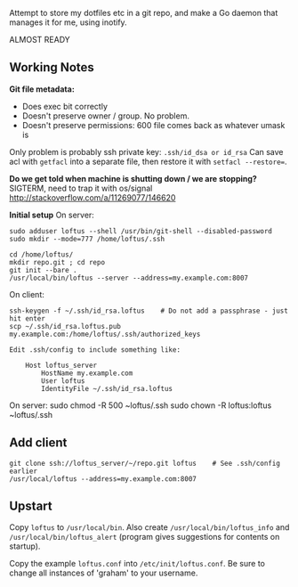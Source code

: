 Attempt to store my dotfiles etc in a git repo, and make a Go daemon that manages it for me, using inotify.

ALMOST READY

## Working Notes

**Git file metadata:**

  - Does exec bit correctly
  - Doesn't preserve owner / group. No problem.
  - Doesn't preserve permissions: 600 file comes back as whatever umask is

Only problem is probably ssh private key: `.ssh/id_dsa or id_rsa`
Can save acl with `getfacl` into a separate file, then restore it with `setfacl --restore=`.

**Do we get told when machine is shutting down / we are stopping?**
SIGTERM, need to trap it with os/signal
http://stackoverflow.com/a/11269077/146620

**Initial setup**
On server:

    sudo adduser loftus --shell /usr/bin/git-shell --disabled-password
    sudo mkdir --mode=777 /home/loftus/.ssh

    cd /home/loftus/
    mkdir repo.git ; cd repo
    git init --bare .
    /usr/local/bin/loftus --server --address=my.example.com:8007

On client:

    ssh-keygen -f ~/.ssh/id_rsa.loftus    # Do not add a passphrase - just hit enter
    scp ~/.ssh/id_rsa.loftus.pub my.example.com:/home/loftus/.ssh/authorized_keys

    Edit .ssh/config to include something like:

        Host loftus_server
            HostName my.example.com
            User loftus
            IdentityFile ~/.ssh/id_rsa.loftus

On server:
    sudo chmod -R 500 ~loftus/.ssh
    sudo chown -R loftus:loftus ~loftus/.ssh

## Add client

    git clone ssh://loftus_server/~/repo.git loftus    # See .ssh/config earlier
    /usr/local/loftus --address=my.example.com:8007

## Upstart

Copy `loftus` to `/usr/local/bin`. Also create `/usr/local/bin/loftus_info` and `/usr/local/bin/loftus_alert` (program gives suggestions for contents on startup).

Copy the example `loftus.conf` into `/etc/init/loftus.conf`. Be sure to change all instances of 'graham' to your username.
